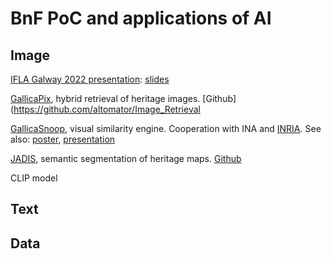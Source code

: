 # BnF PoC and applications of AI 



## Image

[IFLA Galway 2022 presentation](https://www.universityofgalway.ie/ifla/abstracts/): [slides](https://docs.google.com/presentation/d/1RbUvVw8mr3DVKfKncGBMeq9s0mbDT_LEmNfpgZ8Zuws/) 

[GallicaPix](https://gallicapix.bnf.fr/), hybrid retrieval of heritage images. [Github](https://github.com/altomator/Image_Retrieval 

[GallicaSnoop](https://snoop.inria.fr/bnf/login), visual similarity engine. Cooperation with INA and [INRIA](https://hal.science/hal-02096036).
See also: [poster](https://www.bnf.fr/sites/default/files/2022-05/Poster_Gallica_Snoop.pdf), [presentation](file:///Users/bnf/Desktop/07_CultureInria-GalicaSnoop.pdf)

[JADIS](https://bnf-jadis.github.io), semantic segmentation of heritage maps. [Github](https://github.com/BnF-jadis)

CLIP model



## Text



## Data
